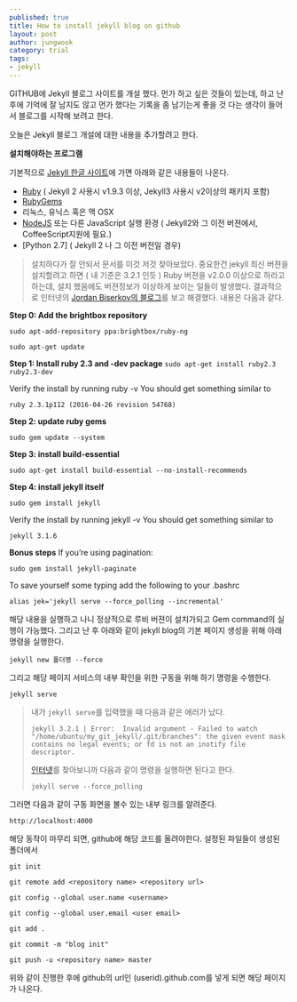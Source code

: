 ```yaml
---
published: true
title: How to install jekyll blog on github
layout: post
author: jungwook
category: trial
tags:
- jekyll
---
```

GITHUB에 Jekyll 블로그 사이트를 개설 했다. 먼가 하고 싶은 것들이 있는데, 하고 난 후에 기억에 잘 남지도 않고 먼가 했다는 기록을 좀 남기는게 좋을 것 다는 생각이 들어서 블로그를 시작해 보려고 한다. 

오늘은 Jekyll 블로그 개설에 대한 내용을 추가할려고 한다.

**설치해야하는 프로그램**

기본적으로 [Jekyll 한글 사이트](https://jekyllrb-ko.github.io)에 가면 아래와 같은 내용들이 나온다.
 - [Ruby](http://www.ruby-lang.org/en/downloads/) ( Jekyll 2 사용시 v1.9.3 이상,  Jekyll3 사용시 v2이상의 패키지 포함)
 - [RubyGems](http://rubygems.org/pages/download)
 - 리눅스, 유닉스 혹은 맥 OSX
 - [NodeJS](http://nodejs.org/) 또는 다른 JavaScript 실행 환경 ( Jekyll2와 그 이전 버젼에서, CoffeeScript지원에 필요.)
 - [Python 2.7] ( Jekyll 2 나  그 이전 버전일 경우)

> 설치하다가 잘 안되서 문서를 이것 저것 찾아보았다. 중요한건 jekyll 최신 버젼을 설치할려고 하면 ( 내 기준은 3.2.1 인듯 ) Ruby 버젼을 v2.0.0 이상으로 하라고 하는데, 설치 했음에도 버젼정보가 이상하게 보이는 일들이 발생했다. 결과적으로 인터넷의 [Jordan Biserkov의 블로그](http://biserkov.com/blog/2016/06/04/Steps-to-install-Jekyll-on-Ubuntu-on-Windows/)를 보고 해결했다. 내용은 다음과 같다.
>
**Step 0: Add the brightbox repository**
>
`sudo apt-add-repository ppa:brightbox/ruby-ng`
>
`sudo apt-get update`
>
**Step 1: Install ruby 2.3 and -dev package**
`sudo apt-get install ruby2.3 ruby2.3-dev`
>
Verify the install by running ruby -v
You should get something similar to 
>
`ruby 2.3.1p112 (2016-04-26 revision 54768)`
>
**Step 2: update ruby gems**
>
`sudo gem update --system`
>
**Step 3: install build-essential**
>
`sudo apt-get install build-essential --no-install-recommends`
>
**Step 4: install jekyll itself**
>
`sudo gem install jekyll`
>
Verify the install by running jekyll -v
You should get something similar to
>
`jekyll 3.1.6`
>
**Bonus steps**
If you’re using pagination:
>
`sudo gem install jekyll-paginate`
>
To save yourself some typing add the following to your .bashrc
>
`alias jek='jekyll serve --force_polling --incremental'`
> 

해당 내용을 실행하고 나니 정상적으로 루비 버젼이 설치가되고 Gem command의 실행이 가능했다. 그리고 난 후 아래와 같이 jekyll blog의 기본 페이지 생성을 위해 아래 명령을 실행한다.

`jekyll new 폴더명 --force`

그리고 해당 페이지 서비스의 내부 확인을 위한 구동을 위해 하기 명령을 수행한다.

`jekyll serve`

>내가 `jekyll serve`를 입력했을 때 다음과 같은 에러가 났다.
>
>`jekyll 3.2.1 | Error:  Invalid argument - Failed to watch "/home/ubuntu/my_git_jekyll/.git/branches": the given event mask contains no legal events; or fd is not an inotify file descriptor.` 
>
>[인터넷](https://github.com/jekyll/jekyll/issues/5233)를 찾아보니까 다음과 같이 명령을 실행하면 된다고 한다.
>
>`jekyll serve --force_polling`

그러면 다음과 같이 구동 화면을 볼수 있는 내부 링크를 알려준다.

`http://localhost:4000`

해당 동작이 마무리 되면, github에 해당 코드를 올려야한다. 설정된 파일들이 생성된 폴더에서 

`git init`

`git remote add <repository name> <repository url>`

`git config --global user.name <username>`

`git config --global user.email <user email>`

`git add .`

`git commit -m "blog init"`

`git push -u <repository name> master`

위와 같이 진행한 후에 github의 url인 (userid).github.com를 넣게 되면 해당 페이지가 나온다.
